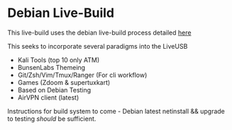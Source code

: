 # Debian Live-Build

This live-build uses the debian live-build process detailed [here](https://debian-live.alioth.debian.org/live-manual/unstable/manual/html/live-manual.en.html)

This seeks to incorporate several paradigms into the LiveUSB

* Kali Tools (top 10 only ATM)
* BunsenLabs Themeing
* Git/Zsh/Vim/Tmux/Ranger (For cli workflow)
* Games (Zdoom & supertuxkart)
* Based on Debian Testing
* AirVPN client (latest)

Instructions for build system to come - Debian latest netinstall && upgrade to testing _should_ be sufficient.

